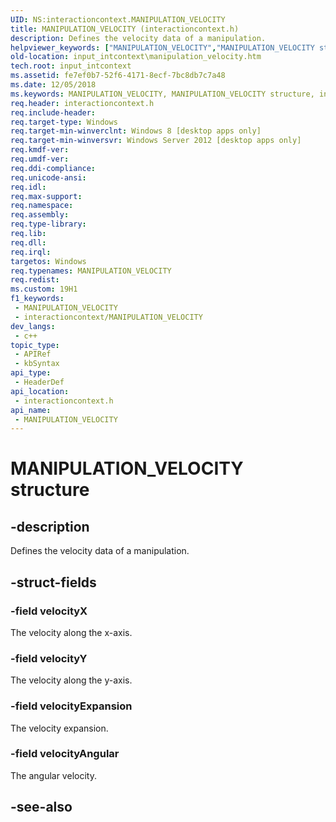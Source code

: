 ```yaml
---
UID: NS:interactioncontext.MANIPULATION_VELOCITY
title: MANIPULATION_VELOCITY (interactioncontext.h)
description: Defines the velocity data of a manipulation.
helpviewer_keywords: ["MANIPULATION_VELOCITY","MANIPULATION_VELOCITY structure","input_intcontext.manipulation_velocity","interactioncontext.manipulation_velocity","interactioncontext/MANIPULATION_VELOCITY"]
old-location: input_intcontext\manipulation_velocity.htm
tech.root: input_intcontext
ms.assetid: fe7ef0b7-52f6-4171-8ecf-7bc8db7c7a48
ms.date: 12/05/2018
ms.keywords: MANIPULATION_VELOCITY, MANIPULATION_VELOCITY structure, input_intcontext.manipulation_velocity, interactioncontext.manipulation_velocity, interactioncontext/MANIPULATION_VELOCITY
req.header: interactioncontext.h
req.include-header: 
req.target-type: Windows
req.target-min-winverclnt: Windows 8 [desktop apps only]
req.target-min-winversvr: Windows Server 2012 [desktop apps only]
req.kmdf-ver: 
req.umdf-ver: 
req.ddi-compliance: 
req.unicode-ansi: 
req.idl: 
req.max-support: 
req.namespace: 
req.assembly: 
req.type-library: 
req.lib: 
req.dll: 
req.irql: 
targetos: Windows
req.typenames: MANIPULATION_VELOCITY
req.redist: 
ms.custom: 19H1
f1_keywords:
 - MANIPULATION_VELOCITY
 - interactioncontext/MANIPULATION_VELOCITY
dev_langs:
 - c++
topic_type:
 - APIRef
 - kbSyntax
api_type:
 - HeaderDef
api_location:
 - interactioncontext.h
api_name:
 - MANIPULATION_VELOCITY
---
```


# MANIPULATION_VELOCITY structure


## -description

Defines the velocity data of a manipulation.

## -struct-fields

### -field velocityX

The velocity along the x-axis.

### -field velocityY

The velocity along the y-axis.

### -field velocityExpansion

The velocity expansion.

### -field velocityAngular

The angular velocity.

## -see-also

